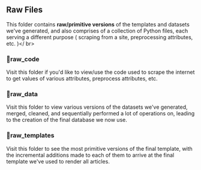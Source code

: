 ## Raw Files

This folder contains **raw/primitive versions** of the templates and datasets we've generated, and also comprises of a collection of Python files, each serving a different purpose ( scraping from a site, preprocessing attributes, etc. )</ br>

### 📁raw_code
Visit this folder if you'd like to view/use the code used to scrape the internet to get values of various attributes, preprocess attributes, etc.

### 📁raw_data
Visit this folder to view various versions of the datasets we've generated, merged, cleaned, and sequentially performed a lot of operations on, leading to the creation of the final database we now use. 

### 📁raw_templates
Visit this folder to see the most primitive versions of the final template, with the incremental additions made to each of them to arrive at the final template we've used to render all articles.

